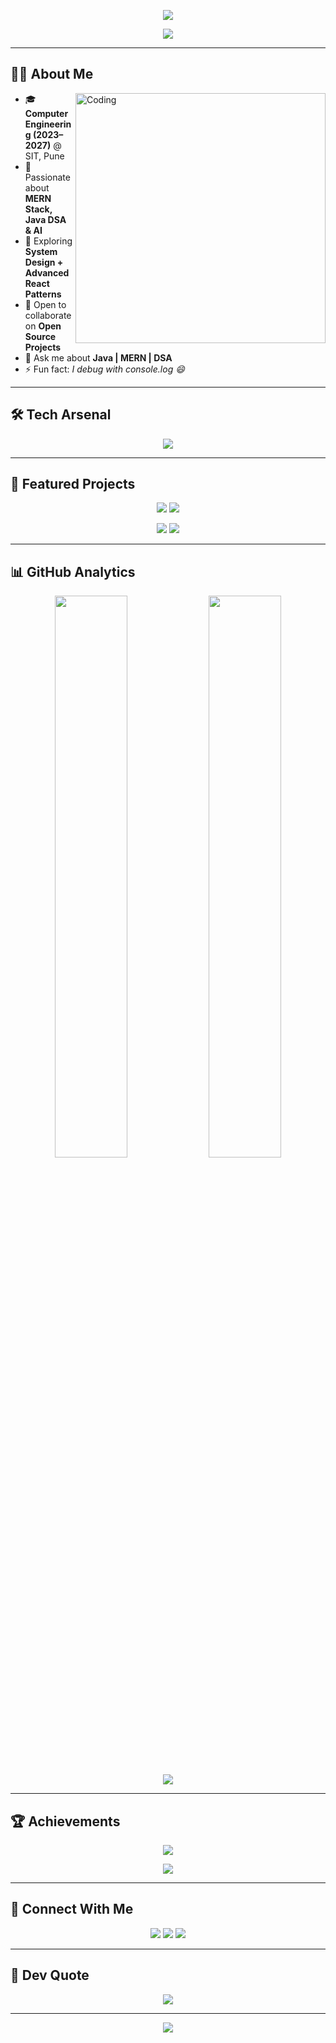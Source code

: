 <!-- Header Banner -->
<p align="center">
  <img src="https://capsule-render.vercel.app/api?type=waving&color=0e75b6&height=180&section=header&text=Hey,+I'm+Jay+Kolate!&fontSize=40&fontColor=ffffff&animation=fadeIn&fontAlignY=35"/>
</p>

<p align="center">
  <img src="https://readme-typing-svg.herokuapp.com?font=Fira+Code&pause=1000&color=2E9EF7&center=true&vCenter=true&width=550&lines=🚀+Full+Stack+Developer;💡+Problem+Solver+%7C+AI+Explorer;Always+learning,+always+growing!">
</p>

---

## 👨‍💻 About Me  

<img align="right" alt="Coding" width="400" src="https://cdn.dribbble.com/users/1162077/screenshots/3848914/programmer.gif">

- 🎓 **Computer Engineering (2023–2027)** @ SIT, Pune  
- 🔭 Passionate about **MERN Stack, Java DSA & AI**  
- 🚀 Exploring **System Design + Advanced React Patterns**  
- 👯 Open to collaborate on **Open Source Projects**  
- 💬 Ask me about **Java | MERN | DSA**  
- ⚡ Fun fact: *I debug with console.log 😄*  

---

## 🛠️ Tech Arsenal  

<p align="center">
  <img src="https://skillicons.dev/icons?i=java,python,js,react,nodejs,express,mongodb,html,css,bootstrap,mysql,firebase,git,github,vscode&perline=8" />
</p>

---

## 🚀 Featured Projects  

<p align="center">
  <a href="#"><img src="https://github-readme-stats.vercel.app/api/pin/?username=JayKolate&repo=advanced-student-monitoring&theme=tokyonight" /></a>
  <a href="#"><img src="https://github-readme-stats.vercel.app/api/pin/?username=JayKolate&repo=rewear-platform&theme=tokyonight" /></a>
</p>

<p align="center">
  <a href="#"><img src="https://github-readme-stats.vercel.app/api/pin/?username=JayKolate&repo=noteshare&theme=tokyonight" /></a>
  <a href="https://github.com/JayKolate/todo-list-app"><img src="https://github-readme-stats.vercel.app/api/pin/?username=JayKolate&repo=todo-list-app&theme=tokyonight" /></a>
</p>

---

## 📊 GitHub Analytics  

<p align="center">
  <img width="48%" src="https://github-readme-stats.vercel.app/api?username=JayKolate&show_icons=true&theme=tokyonight&hide_border=true" />
  <img width="48%" src="https://github-readme-streak-stats.herokuapp.com/?user=JayKolate&theme=tokyonight&hide_border=true" />
</p>

<p align="center">
  <img src="https://github-readme-activity-graph.vercel.app/graph?username=JayKolate&theme=tokyo-night&hide_border=true" />
</p>

---

## 🏆 Achievements  

<p align="center">
  <img src="https://github-profile-trophy.vercel.app/?username=JayKolate&theme=tokyonight&no-frame=true&row=1&column=6" />
</p>

<p align="center">
  <img src="https://leetcard.jacoblin.cool/jay_kolate21?theme=dark&font=Fira%20Code&ext=heatmap" />
</p>

---

## 🤝 Connect With Me  

<p align="center">
  <a href="https://www.linkedin.com/in/jay-kolate-b97753304/"><img src="https://img.shields.io/badge/LinkedIn-blue?style=for-the-badge&logo=linkedin"></a>
  <a href="mailto:jaykolate529@gmail.com"><img src="https://img.shields.io/badge/Gmail-red?style=for-the-badge&logo=gmail"></a>
  <a href="https://github.com/JayKolate"><img src="https://img.shields.io/badge/GitHub-black?style=for-the-badge&logo=github"></a>
</p>

---

## 💭 Dev Quote  

<p align="center">
  <img src="https://quotes-github-readme.vercel.app/api?type=horizontal&theme=tokyonight"/>
</p>

---

<p align="center">
  <img src="https://capsule-render.vercel.app/api?type=waving&color=0e75b6&height=100&section=footer"/>
</p>
